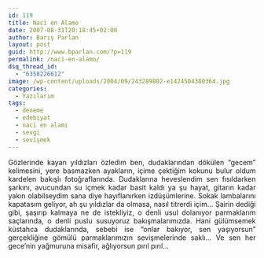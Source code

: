 ```yaml
---
id: 119
title: Nací en Alamo
date: 2007-08-31T20:18:45+02:00
author: Barış Parlan
layout: post
guid: http://www.bparlan.com/?p=119
permalink: /naci-en-alamo/
dsq_thread_id:
  - "6358226612"
image: /wp-content/uploads/2004/09/243289802-e1424504380364.jpg
categories:
  - Yazılarım
tags:
  - deneme
  - edebiyat
  - naci en alamı
  - sevgi
  - sevişmek
---
```

<div class="ttr_start">
</div>

<p style="text-align: justify;">
  Gözlerinde kayan yıldızları özledim ben, dudaklarından dökülen &#8220;gecem&#8221; kelimesini, yere basmazken ayakların, içime çektiğim kokunu bulur oldum kardelen bakışlı fotoğraflarında. Dudaklarına heveslendim sen fısıldarken şarkını, avucundan su içmek kadar basit kaldı ya şu hayat, gitarın kadar yakın olabilseydim sana diye hayıflanırken izdüşümlerine. Sokak lambalarını kapatasım geliyor, ah şu yıldızlar da olmasa, nasıl titrerdi içim&#8230; Şairin dediği gibi, şaşırıp kalmaya ne de istekliyiz, o denli usul dolanıyor parmaklarım saçlarında, o denli puslu susuyoruz bakışmalarımızda. Hani gülümsemek küstahca dudaklarında, sebebi ise &#8220;onlar bakıyor, sen yaşıyorsun&#8221; gerçekliğine gömülü parmaklarımızın sevişmelerinde saklı&#8230; Ve sen her gece&#8217;nin yağmuruna misafir, ağlıyorsun pırıl pırıl&#8230;
</p>

<div class="ttr_end">
</div>